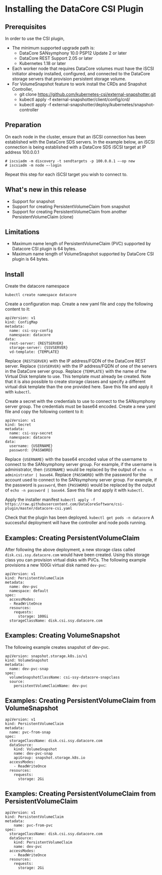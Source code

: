 # Installing the DataCore CSI Plugin

## Prerequisites
In order to use the CSI plugin, 
* The minimum supported upgrade path is:
  * DataCore SANsymphony 10.0 PSP12 Update 2 or later
  * DataCore REST Support 2.05 or later
  * Kubernetes 1.18 or later
* Each worker node that requires DataCore volumes must have the iSCSI initiator already installed, configured, and connected to the DataCore storage servers that provision persistent storage volume.
* For VolumeSnapshot feature to work install the CRDs and Snapshot Controller,
  * git clone https://github.com/kubernetes-csi/external-snapshotter.git
  * kubectl apply -f external-snapshotter/client/config/crd/
  * kubectl apply -f  external-snapshotter/deploy/kubernetes/snapshot-controller

## Preparation
On each node in the cluster, ensure that an iSCSI connection has been established with the DataCore SDS servers. In the example below, an iSCSI connection is being established with a DataCore SDS iSCSI target at IP address 100.0.0.1
```
# iscsiadm -m discovery -t sendtargets -p 100.0.0.1 —-op new
# iscsiadm -m node —-login
```

Repeat this step for each iSCSI target you wish to connect to.

## What's new in this release
  * Support for snapshot
  * Support for creating PersistentVolumeClaim from snapshot 
  * Support for creating PersistentVolumeClaim from another PersistentVolumeClaim (clone)

## Limitations
  * Maximum name length of PersistentVolumeClaim (PVC) supported by Datacore CSI plugin is 64 bytes.
  * Maximum name length of VolumeSnapshot supported by DataCore CSI plugin is 64 bytes. 

## Install
Create the datacore namespace
```
kubectl create namespace datacore
```

Create a configuration map. Create a new yaml file and copy the following content to it:
```
apiVersion: v1
kind: ConfigMap
metadata:
  name: csi-ssy-config
  namespace: datacore
data:
  rest-server: {RESTSERVER}
  storage-server: {SSVSERVER}
  vd-template: {TEMPLATE}
```
Replace `{RESTSERVER}` with the IP address/FQDN of the DataCore REST server. 
Replace `{SSVSERVER}` with the IP address/FQDN of one of the servers in the DataCore server group.
Replace `{TEMPLATE}` with the name of the Virtual Disk template to use. This template must already be created. Note that it is also possible to create storage classes and specify a different virtual disk template than the one provided here.
Save this file and apply it with `kubectl`.

Create a secret with the credentials to use to connect to the SANsymphony server group. The credentials must be base64 encoded. Create a new yaml file and copy the following content to it:
```
apiVersion: v1
kind: Secret
metadata:
  name: csi-ssy-secret
  namespace: datacore
data:
  username: {USERNAME}
  password: {PASSWORD}
```
Replace `{USERNAME}` with the base64 encoded value of the username to connect to the SANsymphony server group. For example, if the username is administrator, then `{USERNAME}` would be replaced by the output of `echo -n administrator | base64`.
Replace `{PASSWORD}` with the password for the account used to connect to the SANsymphony server group. For example, if the password is `password`, then `{PASSWORD}` would be replaced by the output of `echo -n password | base64`.
Save this file and apply it with `kubectl`.

Apply the installer manifest
`kubectl apply -f https://raw.githubusercontent.com/DataCoreSoftware/csi-plugin/master/datacore-csi.yaml`

Check that the plugin has been deployed.
`kubectl get pods -n datacore`
A successful deployment will have the controller and node pods running.

## Examples: Creating PersistentVolumeClaim
After following the above deployment, a new storage class called `disk.csi.ssy.datacore.com` would have been created. Using this storage class you can provision virtual disks with PVCs. The following example provisions a new 100Gi virtual disk named `dev-pvc`:
```
apiVersion: v1
kind: PersistentVolumeClaim
metadata:
  name: dev-pvc
  namespace: default
spec:
  accessModes:
  - ReadWriteOnce
  resources:
    requests:
      storage: 100Gi
  storageClassName: disk.csi.ssy.datacore.com
```
## Examples: Creating VolumeSnapshot
The following example creates snapshot of dev-pvc.
```
apiVersion: snapshot.storage.k8s.io/v1
kind: VolumeSnapshot
metadata:
  name: dev-pvc-snap
spec:
  volumeSnapshotClassName: csi-ssy-datacore-snapclass
  source:
    persistentVolumeClaimName: dev-pvc
```
## Examples: Creating PersistentVolumeClaim from VolumeSnapshot
```
apiVersion: v1
kind: PersistentVolumeClaim
metadata:
  name: pvc-from-snap
spec:
  storageClassName: disk.csi.ssy.datacore.com
  dataSource:
    kind: VolumeSnapshot
    name: dev-pvc-snap
    apiGroup: snapshot.storage.k8s.io
  accessModes:
    - ReadWriteOnce
  resources:
    requests:
      storage: 2Gi
```   
## Examples: Creating PersistentVolumeClaim from PersistentVolumeClaim
```
apiVersion: v1
kind: PersistentVolumeClaim
metadata:
    name: pvc-from-pvc
spec:
  storageClassName: disk.csi.ssy.datacore.com
  dataSource:
    kind: PersistentVolumeClaim
    name: dev-pvc
  accessModes:
    - ReadWriteOnce
  resources:
    requests:
      storage: 2Gi
```

